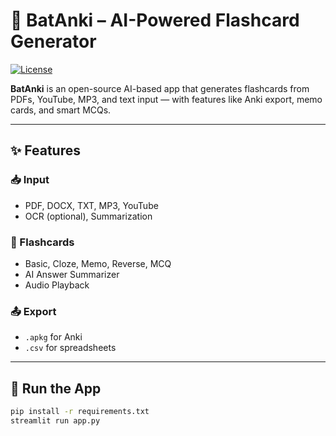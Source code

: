 # 🦇 BatAnki – AI-Powered Flashcard Generator

[![License](https://img.shields.io/badge/License-Apache_2.0-blue.svg)](https://www.apache.org/licenses/LICENSE-2.0)

**BatAnki** is an open-source AI-based app that generates flashcards from PDFs, YouTube, MP3, and text input — with features like Anki export, memo cards, and smart MCQs.

---

## ✨ Features

### 📥 Input
- PDF, DOCX, TXT, MP3, YouTube
- OCR (optional), Summarization

### 🧠 Flashcards
- Basic, Cloze, Memo, Reverse, MCQ
- AI Answer Summarizer
- Audio Playback

### 📤 Export
- `.apkg` for Anki
- `.csv` for spreadsheets

---

## 🚀 Run the App

```bash
pip install -r requirements.txt
streamlit run app.py